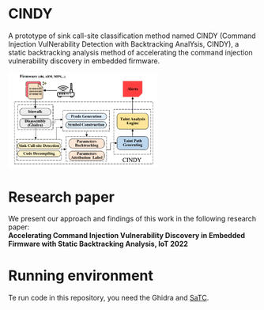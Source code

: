 
# CINDY
A prototype of sink call-site classification method named CINDY (Command Injection
VulNerability Detection with Backtracking AnalYsis, CINDY), a static backtracking analysis method of accelerating the command injection vulnerability discovery in embedded firmware.

<img src=cindy.png width=60% />

# Research paper

We present our approach and findings of this work in the following research paper: <br>
<strong> Accelerating Command Injection Vulnerability Discovery in Embedded Firmware with Static Backtracking Analysis, IoT 2022 </strong>


# Running environment

Te run code in this repository, you need the Ghidra and [SaTC](https://github.com/NSSL-SJTU/SaTC).

